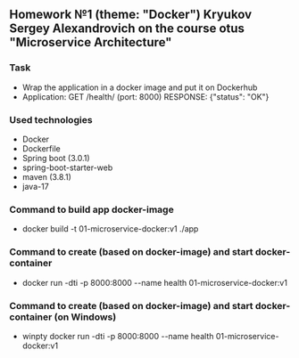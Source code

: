 ## Homework №1 (theme: "Docker") Kryukov Sergey Alexandrovich on the course otus "Microservice Architecture"

### Task
* Wrap the application in a docker image and put it on Dockerhub
* Application: GET /health/ (port: 8000)    RESPONSE: {"status": "OK"}

### Used technologies
* Docker
* Dockerfile
* Spring boot (3.0.1)
* spring-boot-starter-web
* maven (3.8.1)
* java-17

### Command to build app docker-image
* docker build -t 01-microservice-docker:v1 ./app

### Command to create (based on docker-image) and start docker-container
* docker run -dti -p 8000:8000 --name health 01-microservice-docker:v1

### Command to create (based on docker-image) and start docker-container (on Windows)
* winpty docker run -dti -p 8000:8000 --name health 01-microservice-docker:v1
